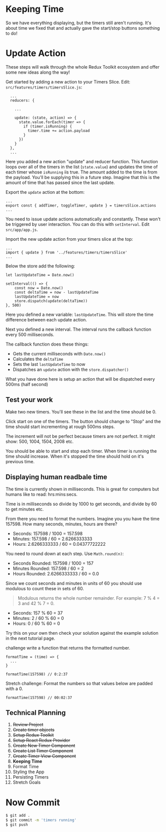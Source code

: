# Keeping Time

So we have everything displaying, but the timers still aren't running. It's about time we fixed that and actually gave the start/stop buttons something to do!

# Update Action

These steps will walk through the whole Redux Toolkit ecosystem and offer some new ideas along the way! 

Get started by adding a new action to your Timers Slice. Edit: `src/features/timers/timersSlice.js`:

```JS
  ...
  reducers: {

    ...

    update: (state, action) => {
      state.value.forEach(timer => {
        if (timer.isRunning) {
          timer.time += action.payload
        }
      })
    }
  },
  ...
```

Here you added a new action "update" and reducer function. This function loops over all of the timers in the list (`state.value`) and updates the time of each timer whose `isRunning` iis true. The amount added to the time is from the payload. You'll be supplying this in a future step. Imagine that this is the amount of time that has passed since the last update. 

Export the `update` action at the bottom: 

```JS
...
export const { addTimer, toggleTimer, update } = timersSlice.actions
...
```

You need to issue update actions automatically and constantly. These won't be triggered by user interaction. You can do this with `setInterval`. Edit `src/app/app.js`. 

Import the new update action from your timers slice at the top: 

```JS
...
import { update } from '../features/timers/timersSlice'
...
```

Below the store add the following: 

```JS
let lastUpdateTime = Date.now()

setInterval(() => {
	const now = Date.now()
	const deltaTime = now - lastUpdateTime
	lastUpdateTime = now
	store.dispatch(update(deltaTime))
}, 500)
```

Here you defined a new variable: `lastUpdateTime`. This will store the time difference between each update action. 

Next you defined a new interval. The interval runs the callback function every 500 milliseconds. 

The callback function does these things: 

- Gets the current milliseconds with `Date.now()`
- Calculates the `deltaTime` 
- Sets the last `lastUpdateTime` to now
- Dispatches an `update` action with the `store.dispatcher()`

What you have done here is setup an action that will be dispatched every 500ms (half second)

## Test your work

Make two new timers. You'll see these in the list and the time should be 0. 

Click start on one of the timers. The button should change to "Stop" and the time should start incrementing at rough 500ms steps. 

The increment will not be perfect because timers are not perfect. It might show: 500, 1004, 1504, 2008 etc. 

You should be able to start and stop each timer. When timer is running the time should increase. When it's stopped the time should hold on it's previous time. 

## Displaying human readbale time

The time is currently shown in milliseconds. This is great for computers but humans like to read: hrs:mins:secs. 

Time is in milliseconds so divide by 1000 to get seconds, and divide by 60 to get minutes etc. 

From there you need to format the numbers. Imagine you you have the time 157598. How many seconds, minutes, hours are there?

- Seconds: 157598 / 1000 = 157.598
- Minutes: 157.598 / 60 = 2.6266333333
- Hours: 2.6266333333 / 60 = 0.04377722222

You need to round down at each step. Use `Math.round(n)`:

- Seconds Rounded: 157598 / 1000 = 157
- Minutes Rounded: 157.598 / 60 = 2
- Hours Rounded: 2.6266333333 / 60 = 0.0

Since we count seconds and minutes in units of 60 you should use modulous to count these in sets of 60.

> Modulous returns the whole number remainder. For example: 7 % 4 = 3 and 42 % 7 = 0. 

- Seconds: 157 % 60 = 37
- Minutes: 2 / 60 % 60 = 0
- Hours: 0 / 60 % 60 = 0

Try this on your own then check your solution against the example solution in the next tutorial page. 

challenge write a function that returns the formatted number. 

```JS
formatTime = (time) => { 
  ...
}

formatTime(157598) // 0:2:37
```

Stretch challenge: Format the numbers so that values below are padded with a 0. 

```JS
formatTime(157598) // 00:02:37
```

## Technical Planning

1. ~~Review Project~~
2. ~~Create timer objects~~
3. ~~Setup Redux Toolkit~~
4. ~~Setup React Redux Provider~~
5. ~~Create New Timer Component~~
6. ~~Create List Timer Component~~
7. ~~Create Timer View Component~~
8. **Keeping Time**
9. Format Time
10. Styling the App
11. Persisting Timers
12. Stretch Goals

# Now Commit

```bash
$ git add .
$ git commit -m 'timers running'
$ git push
```

